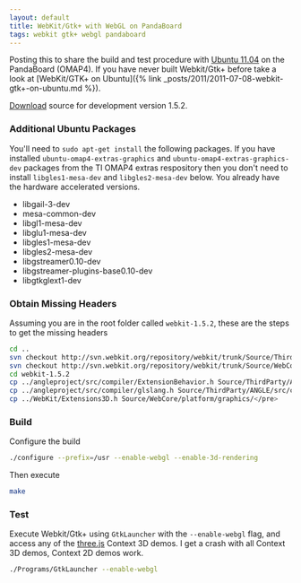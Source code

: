 ```yaml
---
layout: default
title: WebKit/Gtk+ with WebGL on PandaBoard
tags: webkit gtk+ webgl pandaboard
---
```


Posting this to share the build and test procedure with [Ubuntu 11.04](https://wiki.ubuntu.com/ARM/OMAP) on the PandaBoard (OMAP4). If you have never built Webkit/Gtk+ before take a look at [WebKit/GTK+ on Ubuntu]({% link _posts/2011/2011-07-08-webkit-gtk+-on-ubuntu.md %}).

[Download](https://www.webkitgtk.org/releases/) source for development version 1.5.2.

### Additional Ubuntu Packages

You'll need to `sudo apt-get install` the following packages. If you have installed `ubuntu-omap4-extras-graphics` and `ubuntu-omap4-extras-graphics-dev` packages from the TI OMAP4 extras respository then you don't need to install `libgles1-mesa-dev` and `libgles2-mesa-dev` below. You already have the hardware accelerated versions.

* libgail-3-dev
* mesa-common-dev
* libgl1-mesa-dev
* libglu1-mesa-dev
* libgles1-mesa-dev
* libgles2-mesa-dev
* libgstreamer0.10-dev
* libgstreamer-plugins-base0.10-dev
* libgtkglext1-dev

### Obtain Missing Headers

Assuming you are in the root folder called `webkit-1.5.2`, these are the steps to get the missing headers

```bash
cd ..
svn checkout http://svn.webkit.org/repository/webkit/trunk/Source/ThirdParty/ANGLE/ angleproject
svn checkout http://svn.webkit.org/repository/webkit/trunk/Source/WebCore/platform/graphics WebKit
cd webkit-1.5.2
cp ../angleproject/src/compiler/ExtensionBehavior.h Source/ThirdParty/ANGLE/src/compiler/
cp ../angleproject/src/compiler/glslang.h Source/ThirdParty/ANGLE/src/compiler/
cp ../WebKit/Extensions3D.h Source/WebCore/platform/graphics/</pre>
```

### Build

Configure the build

```bash
./configure --prefix=/usr --enable-webgl --enable-3d-rendering
```

Then execute

```bash
make
```

### Test

Execute Webkit/Gtk+ using `GtkLauncher` with the `--enable-webgl` flag, and access any of the [three.js](https://github.com/mrdoob/three.js) Context 3D demos. I get a crash with all Context 3D demos, Context 2D demos work.

```bash
./Programs/GtkLauncher --enable-webgl
```
